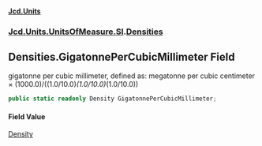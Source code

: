 #### [Jcd.Units](index.md 'index')
### [Jcd.Units.UnitsOfMeasure.SI](Jcd.Units.UnitsOfMeasure.SI.md 'Jcd.Units.UnitsOfMeasure.SI').[Densities](Densities.md 'Jcd.Units.UnitsOfMeasure.SI.Densities')

## Densities.GigatonnePerCubicMillimeter Field

gigatonne per cubic millimeter, defined as: megatonne per cubic centimeter × (1000.0)/((1.0/10.0)*(1.0/10.0)*(1.0/10.0))

```csharp
public static readonly Density GigatonnePerCubicMillimeter;
```

#### Field Value
[Density](Density.md 'Jcd.Units.UnitTypes.Density')